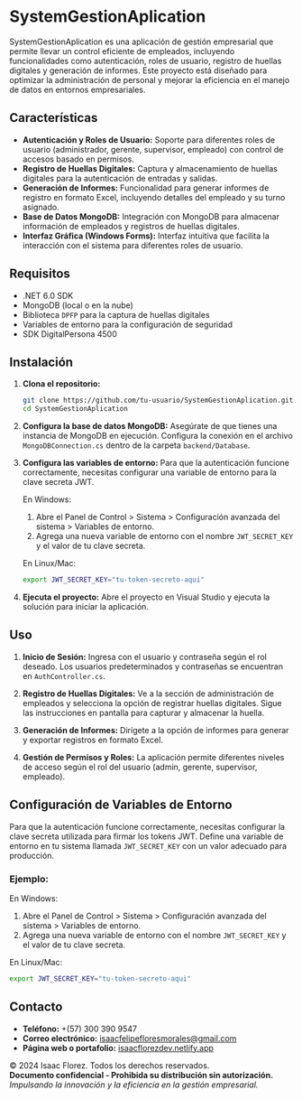 # SystemGestionAplication

SystemGestionAplication es una aplicación de gestión empresarial que permite llevar un control eficiente de empleados, incluyendo funcionalidades como autenticación, roles de usuario, registro de huellas digitales y generación de informes. Este proyecto está diseñado para optimizar la administración de personal y mejorar la eficiencia en el manejo de datos en entornos empresariales.

## Características

- **Autenticación y Roles de Usuario:** Soporte para diferentes roles de usuario (administrador, gerente, supervisor, empleado) con control de accesos basado en permisos.
- **Registro de Huellas Digitales:** Captura y almacenamiento de huellas digitales para la autenticación de entradas y salidas.
- **Generación de Informes:** Funcionalidad para generar informes de registro en formato Excel, incluyendo detalles del empleado y su turno asignado.
- **Base de Datos MongoDB:** Integración con MongoDB para almacenar información de empleados y registros de huellas digitales.
- **Interfaz Gráfica (Windows Forms):** Interfaz intuitiva que facilita la interacción con el sistema para diferentes roles de usuario.

## Requisitos

- .NET 6.0 SDK
- MongoDB (local o en la nube)
- Biblioteca `DPFP` para la captura de huellas digitales
- Variables de entorno para la configuración de seguridad
- SDK DigitalPersona 4500

## Instalación

1. **Clona el repositorio:**
   ```bash
   git clone https://github.com/tu-usuario/SystemGestionAplication.git
   cd SystemGestionAplication
   ```

2. **Configura la base de datos MongoDB:**
   Asegúrate de que tienes una instancia de MongoDB en ejecución. Configura la conexión en el archivo `MongoDBConnection.cs` dentro de la carpeta `backend/Database`.

3. **Configura las variables de entorno:**
   Para que la autenticación funcione correctamente, necesitas configurar una variable de entorno para la clave secreta JWT.

   En Windows:
   1. Abre el Panel de Control > Sistema > Configuración avanzada del sistema > Variables de entorno.
   2. Agrega una nueva variable de entorno con el nombre `JWT_SECRET_KEY` y el valor de tu clave secreta.

   En Linux/Mac:
   ```bash
   export JWT_SECRET_KEY="tu-token-secreto-aqui"
   ```

4. **Ejecuta el proyecto:**
   Abre el proyecto en Visual Studio y ejecuta la solución para iniciar la aplicación.

## Uso

1. **Inicio de Sesión:**
   Ingresa con el usuario y contraseña según el rol deseado. Los usuarios predeterminados y contraseñas se encuentran en `AuthController.cs`.

2. **Registro de Huellas Digitales:**
   Ve a la sección de administración de empleados y selecciona la opción de registrar huellas digitales. Sigue las instrucciones en pantalla para capturar y almacenar la huella.

3. **Generación de Informes:**
   Dirígete a la opción de informes para generar y exportar registros en formato Excel.

4. **Gestión de Permisos y Roles:**
   La aplicación permite diferentes niveles de acceso según el rol del usuario (admin, gerente, supervisor, empleado).

## Configuración de Variables de Entorno

Para que la autenticación funcione correctamente, necesitas configurar la clave secreta utilizada para firmar los tokens JWT. Define una variable de entorno en tu sistema llamada `JWT_SECRET_KEY` con un valor adecuado para producción.

### Ejemplo:

En Windows:
1. Abre el Panel de Control > Sistema > Configuración avanzada del sistema > Variables de entorno.
2. Agrega una nueva variable de entorno con el nombre `JWT_SECRET_KEY` y el valor de tu clave secreta.

En Linux/Mac:
```bash
export JWT_SECRET_KEY="tu-token-secreto-aqui"
```

## Contacto

- **Teléfono:** +(57) 300 390 9547
- **Correo electrónico:** [isaacfelipefloresmorales@gmail.com](mailto:isaacfelipefloresmorales@gmail.com)
- **Página web o portafolio:** [isaacflorezdev.netlify.app](https://isaacflorezdev.netlify.app)

© 2024 Isaac Florez. Todos los derechos reservados.  
**Documento confidencial - Prohibida su distribución sin autorización.**  
*Impulsando la innovación y la eficiencia en la gestión empresarial.*
```
